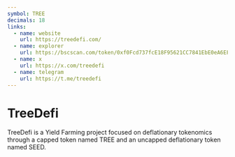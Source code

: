 ```yaml
---
symbol: TREE
decimals: 18
links:
  - name: website
    url: https://treedefi.com/
  - name: explorer
    url: https://bscscan.com/token/0xf0Fcd737fcE18F95621CC7841EbE0eA6EFCCf77e
  - name: x
    url: https://x.com/treedefi
  - name: telegram
    url: https://t.me/treedefi
---
```


# TreeDefi

TreeDefi is a Yield Farming project focused on deflationary tokenomics through a capped token named TREE and an uncapped deflationary token named SEED.
